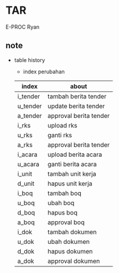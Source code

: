 # TAR
E-PROC Ryan

## note
- table history
    - index perubahan

    index | about
    ----- | -----
    i_tender | tambah berita tender
    u_tender | update berita tender
    a_tender | approval berita tender
    i_rks | upload rks
    u_rks | ganti rks
    a_rks | approval berita tender
    i_acara | upload berita acara
    u_acara | ganti berita acara
    i_unit | tambah unit kerja
    d_unit | hapus unit kerja
    i_boq | tambah boq
    u_boq | ubah boq
    d_boq | hapus boq
    a_boq | approval boq
    i_dok | tambah dokumen
    u_dok | ubah dokumen
    d_dok | hapus dokumen
    a_dok | approval dokumen



